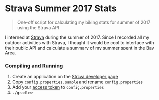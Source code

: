 # Strava Summer 2017 Stats
> One-off script for calculating my biking stats for summer of 2017 using the Strava API

I interned at [Strava](https://www.strava.com/) during the summer of 2017. Since I recorded all my outdoor activities with Strava, I thought it would be cool to interface with their public API and calculate a summary of my summer spent in the Bay Area.

### Compiling and Running
1. Create an application on the [Strava developer page](http://labs.strava.com/developers/)
2. Copy `config.properties.sample` and rename `config.properties`
3. Add your [access token](https://www.strava.com/settings/api) to `config.properties`
4. `./gradlew`
